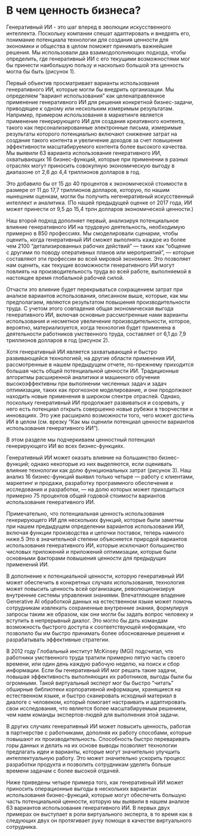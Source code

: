 # В чем ценность бизнеса?



 
Генеративный ИИ - это шаг вперед в эволюции искусственного интеллекта. Поскольку компании спешат адаптировать и внедрять его, понимание потенциала технологии для создания ценности для экономики и общества в целом поможет принимать важнейшие решения. Мы использовали два взаимодополняющих подхода, чтобы определить, где генеративный ИИ с его текущими возможностями мог бы принести наибольшую пользу и насколько большой эта ценность могла бы быть (рисунок 1).

Первый объектив просматривает варианты использования генеративного ИИ, которые могли бы внедрить организации. Мы определяем “вариант использования” как целенаправленное применение генеративного ИИ для решения конкретной бизнес-задачи, приводящее к одному или нескольким измеримым результатам. Например, примером использования в маркетинге является применение генерирующего ИИ для создания креативного контента, такого как персонализированные электронные письма, измеримые результаты которого потенциально включают снижение затрат на создание такого контента и увеличение доходов за счет повышения эффективности масштабируемого контента более высокого качества. Мы выявили 63 варианта использования генеративного ИИ, охватывающих 16 бизнес-функций, которые при применении в разных отраслях могут приносить совокупную экономическую выгоду в диапазоне от 2,6 до 4,4 триллионов долларов в год.

Это добавило бы от 15 до 40 процентов к экономической стоимости в размере от 11 до 17,7 триллионов долларов, которую, по нашим нынешним оценкам, могли бы получить негенеративный искусственный интеллект и аналитика. (По нашей предыдущей оценке от 2017 года, ИИ может принести от 9,5 до 15,4 трлн долларов экономической ценности.)

Наш второй подход дополняет первый, анализируя потенциальное влияние генеративного ИИ на трудовую деятельность, необходимую примерно в 850 профессиях. Мы смоделировали сценарии, чтобы оценить, когда генеративный ИИ сможет выполнять каждое из более чем 2100 “детализированных рабочих действий” — таких как “общение с другими по поводу оперативных планов или мероприятий”, — которые составляют эти профессии во всей мировой экономике. Это позволяет нам оценить, как текущие возможности генеративного ИИ могут повлиять на производительность труда во всей работе, выполняемой в настоящее время глобальной рабочей силой.

Отчасти это влияние будет перекрываться сокращением затрат при анализе вариантов использования, описанном выше, которые, как мы предполагаем, являются результатом повышения производительности труда. С учетом этого совпадения общая экономическая выгода генеративного ИИ, включая основные рассмотренные нами варианты использования и несметное увеличение производительности, которое, вероятно, материализуется, когда технология будет применена в деятельности работников умственного труда, составляет от 6,1 до 7,9 триллионов долларов в год (рисунок 2).

Хотя генеративный ИИ является захватывающей и быстро развивающейся технологией, на другие области применения ИИ, рассмотренные в нашем предыдущем отчете, по-прежнему приходится большая часть общей потенциальной ценности ИИ. Традиционные алгоритмы расширенной аналитики и машинного обучения высокоэффективны при выполнении численных задач и задач оптимизации, таких как прогнозное моделирование, и они продолжают находить новые применения в широком спектре отраслей. Однако, поскольку генеративный ИИ продолжает развиваться и созревать, у него есть потенциал открыть совершенно новые рубежи в творчестве и инновациях. Это уже расширило возможности того, чего может достичь ИИ в целом (см. врезку “Как мы оценили потенциал ценности вариантов использования генеративного ИИ”).

В этом разделе мы подчеркиваем ценностный потенциал генерирующего ИИ во всех бизнес-функциях.

Генеративный ИИ может оказать влияние на большинство бизнес-функций; однако некоторые из них выделяются, если оценивать влияние технологии как долю функциональных затрат (рисунок 3). Наш анализ 16 бизнес-функций выявил только четыре — работу с клиентами, маркетинг и продажи, разработку программного обеспечения и исследования и разработки, — на долю которых может приходиться примерно 75 процентов общей годовой стоимости вариантов использования генеративного ИИ.

Примечательно, что потенциальная ценность использования генерирующего ИИ для нескольких функций, которые были заметны при нашем предыдущем определении вариантов использования ИИ, включая функции производства и цепочки поставок, теперь намного ниже.5 Это в значительной степени объясняется природой вариантов использования генеративного ИИ, которые исключают большинство числовых приложений и приложений оптимизации, которые были основными факторами повышения ценности для предыдущих применений ИИ.

В дополнение к потенциальной ценности, которую генеративный ИИ может обеспечить в конкретных случаях использования, технология может повысить ценность всей организации, революционизируя внутренние системы управления знаниями. Впечатляющее владение Generative AI обработкой данных на естественном языке может помочь сотрудникам извлекать сохраненные внутренние знания, формулируя запросы таким же образом, как они могли бы задать вопрос человеку и вступить в непрерывный диалог. Это могло бы дать командам возможность быстрого доступа к соответствующей информации, что позволило бы им быстро принимать более обоснованные решения и разрабатывать эффективные стратегии.

В 2012 году Глобальный институт McKinsey (MGI) подсчитал, что работники умственного труда тратили примерно пятую часть своего времени, или один день каждую рабочую неделю, на поиск и сбор информации. Если бы генеративный ИИ мог решать такие задачи, повышая эффективность выполняющих их работников, выгоды были бы огромными. Такой виртуальный эксперт мог бы быстро “читать” обширные библиотеки корпоративной информации, хранящиеся на естественном языке, и быстро сканировать исходный материал в диалоге с человеком, который помогает настраивать и адаптировать свои исследования, что является более масштабируемым решением, чем наем команды экспертов-людей для выполнения этой задачи.

В других случаях генеративный ИИ может повысить ценность, работая в партнерстве с работниками, дополняя их работу способами, которые повышают их производительность. Способность быстро переваривать горы данных и делать на их основе выводы позволяет технологии предлагать идеи и варианты, которые могут значительно улучшить интеллектуальную работу. Это может значительно ускорить процесс разработки продукта и позволить сотрудникам уделять больше времени задачам с более высокой отдачей.

Ниже приведены четыре примера того, как генеративный ИИ может приносить операционные выгоды в нескольких вариантах использования бизнес-функций, которые могут обеспечить большую часть потенциальной ценности, которую мы выявили в нашем анализе 63 вариантов использования генеративного ИИ. В первых двух примерах он выступает в роли виртуального эксперта, в то время как в следующих двух он протягивает руку помощи в качестве виртуального сотрудника.
